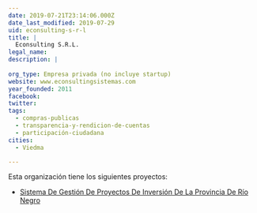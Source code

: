 ```yaml
---
date: 2019-07-21T23:14:06.000Z
date_last_modified: 2019-07-29
uid: econsulting-s-r-l
title: |
  Econsulting S.R.L.
legal_name: 
description: |
  
org_type: Empresa privada (no incluye startup)
website: www.econsultingsistemas.com
year_founded: 2011
facebook: 
twitter: 
tags:
  - compras-publicas
  - transparencia-y-rendicion-de-cuentas
  - participación-ciudadana
cities: 
  - Viedma

---
```


Esta organización tiene los siguientes proyectos:

- [Sistema De Gestión De Proyectos De Inversión De La Provincia De Río Negro](/proyectos/sistema-de-gestion-de-proyectos-de-inversion-de-la-provincia-de-rio-negro)
